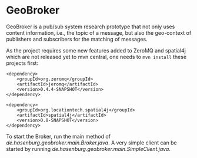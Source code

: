 # GeoBroker

GeoBroker is a pub/sub system research prototype that not only uses content information, i.e., the topic of a message, 
but also the geo-context of publishers and subscribers for the matching of messages.

As the project requires some new features added to ZeroMQ and spatial4j which are not released yet to mvn central, 
one needs to `mvn install` these projects first:
```
<dependency>
    <groupId>org.zeromq</groupId>
    <artifactId>jeromq</artifactId>
    <version>0.4.4-SNAPSHOT</version>
</dependency>

<dependency>
    <groupId>org.locationtech.spatial4j</groupId>
    <artifactId>spatial4j</artifactId>
    <version>0.8-SNAPSHOT</version>
</dependency>
```

To start the Broker, run the main method of *de.hasenburg.geobroker.main.Broker.java*. 
A very simple client can be started by running *de.hasenburg.geobroker.main.SimpleClient.java*.